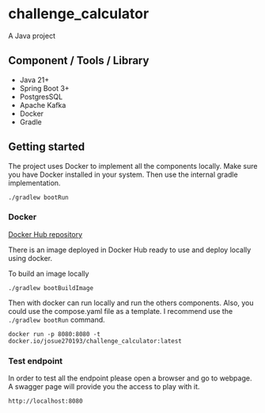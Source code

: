 # challenge_calculator
A Java project

## Component / Tools / Library
- Java 21+
- Spring Boot 3+
- PostgresSQL
- Apache Kafka
- Docker
- Gradle

## Getting started

The project uses Docker to implement all the components locally. Make sure you have Docker installed
in your system. Then use the internal gradle implementation.

``
./gradlew bootRun
``

### Docker 

[Docker Hub repository](https://hub.docker.com/r/josue270193/challenge_calculator)

There is an image deployed in Docker Hub ready to use and deploy locally using docker.

To build an image locally

``
./gradlew bootBuildImage
``

Then with docker can run locally and run the others components. 
Also, you could use the compose.yaml file as a template. 
I recommend use the `./gradlew bootRun` command. 

``
docker run -p 8080:8080 -t docker.io/josue270193/challenge_calculator:latest
``

### Test endpoint

In order to test all the endpoint please open a browser and go to webpage.
A swagger page will provide you the access to play with it.

``
http://localhost:8080
``

